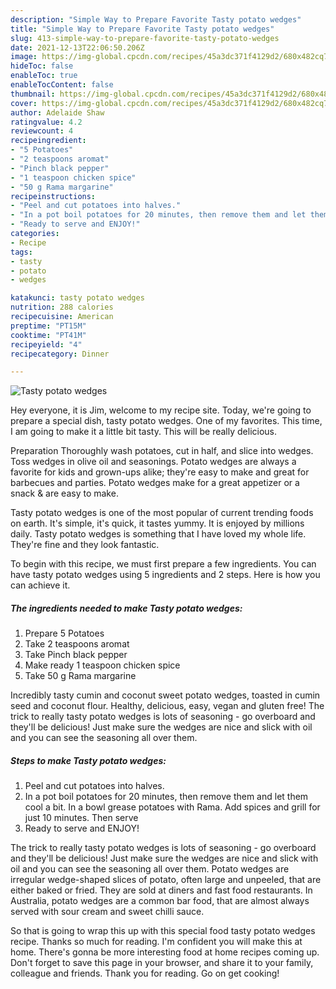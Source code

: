 ```yaml
---
description: "Simple Way to Prepare Favorite Tasty potato wedges"
title: "Simple Way to Prepare Favorite Tasty potato wedges"
slug: 413-simple-way-to-prepare-favorite-tasty-potato-wedges
date: 2021-12-13T22:06:50.206Z
image: https://img-global.cpcdn.com/recipes/45a3dc371f4129d2/680x482cq70/tasty-potato-wedges-recipe-main-photo.jpg
hideToc: false
enableToc: true
enableTocContent: false
thumbnail: https://img-global.cpcdn.com/recipes/45a3dc371f4129d2/680x482cq70/tasty-potato-wedges-recipe-main-photo.jpg
cover: https://img-global.cpcdn.com/recipes/45a3dc371f4129d2/680x482cq70/tasty-potato-wedges-recipe-main-photo.jpg
author: Adelaide Shaw
ratingvalue: 4.2
reviewcount: 4
recipeingredient:
- "5 Potatoes"
- "2 teaspoons aromat"
- "Pinch black pepper"
- "1 teaspoon chicken spice"
- "50 g Rama margarine"
recipeinstructions:
- "Peel and cut potatoes into halves."
- "In a pot boil potatoes for 20 minutes, then remove them and let them cool a bit. In a bowl grease potatoes with Rama. Add spices and grill for just 10 minutes. Then serve"
- "Ready to serve and ENJOY!"
categories:
- Recipe
tags:
- tasty
- potato
- wedges

katakunci: tasty potato wedges 
nutrition: 288 calories
recipecuisine: American
preptime: "PT15M"
cooktime: "PT41M"
recipeyield: "4"
recipecategory: Dinner

---
```



![Tasty potato wedges](https://img-global.cpcdn.com/recipes/45a3dc371f4129d2/680x482cq70/tasty-potato-wedges-recipe-main-photo.jpg)

Hey everyone, it is Jim, welcome to my recipe site. Today, we're going to prepare a special dish, tasty potato wedges. One of my favorites. This time, I am going to make it a little bit tasty. This will be really delicious.

Preparation Thoroughly wash potatoes, cut in half, and slice into wedges. Toss wedges in olive oil and seasonings. Potato wedges are always a favorite for kids and grown-ups alike; they&#39;re easy to make and great for barbecues and parties. Potato wedges make for a great appetizer or a snack &amp; are easy to make.

Tasty potato wedges is one of the most popular of current trending foods on earth. It's simple, it's quick, it tastes yummy. It is enjoyed by millions daily. Tasty potato wedges is something that I have loved my whole life. They're fine and they look fantastic.


To begin with this recipe, we must first prepare a few ingredients. You can have tasty potato wedges using 5 ingredients and 2 steps. Here is how you can achieve it.

<!--inarticleads1-->

##### The ingredients needed to make Tasty potato wedges:

1. Prepare 5 Potatoes
1. Take 2 teaspoons aromat
1. Take Pinch black pepper
1. Make ready 1 teaspoon chicken spice
1. Take 50 g Rama margarine


Incredibly tasty cumin and coconut sweet potato wedges, toasted in cumin seed and coconut flour. Healthy, delicious, easy, vegan and gluten free! The trick to really tasty potato wedges is lots of seasoning - go overboard and they&#39;ll be delicious! Just make sure the wedges are nice and slick with oil and you can see the seasoning all over them. 

<!--inarticleads2-->

##### Steps to make Tasty potato wedges:

1. Peel and cut potatoes into halves.
1. In a pot boil potatoes for 20 minutes, then remove them and let them cool a bit. In a bowl grease potatoes with Rama. Add spices and grill for just 10 minutes. Then serve
1. Ready to serve and ENJOY!

The trick to really tasty potato wedges is lots of seasoning - go overboard and they&#39;ll be delicious! Just make sure the wedges are nice and slick with oil and you can see the seasoning all over them. Potato wedges are irregular wedge-shaped slices of potato, often large and unpeeled, that are either baked or fried. They are sold at diners and fast food restaurants. In Australia, potato wedges are a common bar food, that are almost always served with sour cream and sweet chilli sauce. 

So that is going to wrap this up with this special food tasty potato wedges recipe. Thanks so much for reading. I'm confident you will make this at home. There's gonna be more interesting food at home recipes coming up. Don't forget to save this page in your browser, and share it to your family, colleague and friends. Thank you for reading. Go on get cooking!
